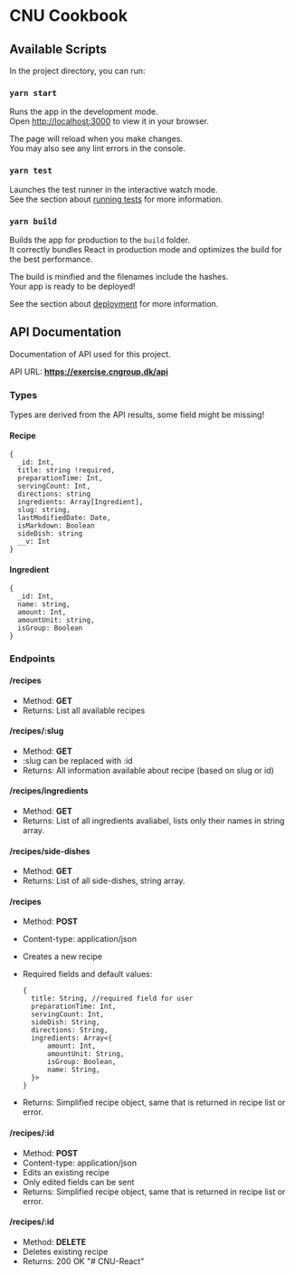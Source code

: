 # CNU Cookbook

## Available Scripts

In the project directory, you can run:

### `yarn start`

Runs the app in the development mode.\
Open [http://localhost:3000](http://localhost:3000) to view it in your browser.

The page will reload when you make changes.\
You may also see any lint errors in the console.

### `yarn test`

Launches the test runner in the interactive watch mode.\
See the section about [running tests](https://facebook.github.io/create-react-app/docs/running-tests) for more information.

### `yarn build`

Builds the app for production to the `build` folder.\
It correctly bundles React in production mode and optimizes the build for the best performance.

The build is minified and the filenames include the hashes.\
Your app is ready to be deployed!

See the section about [deployment](https://facebook.github.io/create-react-app/docs/deployment) for more information.

## API Documentation

Documentation of API used for this project.

API URL: **https://exercise.cngroup.dk/api**

### Types

Types are derived from the API results, some field might be missing!

#### Recipe

```
{
  _id: Int,
  title: string !required,
  preparationTime: Int,
  servingCount: Int,
  directions: string
  ingredients: Array[Ingredient],
  slug: string,
  lastModifiedDate: Date,
  isMarkdown: Boolean
  sideDish: string
  __v: Int
}
```

#### Ingredient

```
{
  _id: Int,
  name: string,
  amount: Int,
  amountUnit: string,
  isGroup: Boolean
}
```

### Endpoints

#### /recipes

- Method: **GET**
- Returns: List all available recipes

#### /recipes/:slug

- Method: **GET**
- :slug can be replaced with :id
- Returns: All information available about recipe (based on slug or id)

#### /recipes/ingredients

- Method: **GET**
- Returns: List of all ingredients avaliabel, lists only their names in string array.

#### /recipes/side-dishes

- Method: **GET**
- Returns: List of all side-dishes, string array.

#### /recipes

- Method: **POST**
- Content-type: application/json
- Creates a new recipe
- Required fields and default values:

  ```
  {
    title: String, //required field for user
    preparationTime: Int,
    servingCount: Int,
    sideDish: String,
    directions: String,
    ingredients: Array<{
        amount: Int,
        amountUnit: String,
        isGroup: Boolean,
        name: String,
    }>
  }
  ```

- Returns: Simplified recipe object, same that is returned in recipe list or error.

#### /recipes/:id

- Method: **POST**
- Content-type: application/json
- Edits an existing recipe
- Only edited fields can be sent
- Returns: Simplified recipe object, same that is returned in recipe list or error.

#### /recipes/:id

- Method: **DELETE**
- Deletes existing recipe
- Returns: 200 OK
"# CNU-React" 

